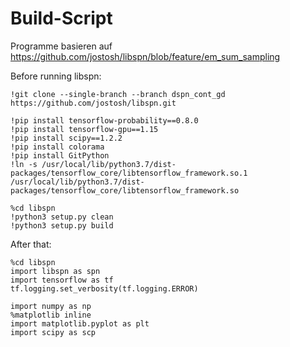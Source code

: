 # Build-Script
Programme basieren auf https://github.com/jostosh/libspn/blob/feature/em_sum_sampling

Before running libspn:

```
!git clone --single-branch --branch dspn_cont_gd https://github.com/jostosh/libspn.git

!pip install tensorflow-probability==0.8.0
!pip install tensorflow-gpu==1.15
!pip install scipy==1.2.2
!pip install colorama
!pip install GitPython
!ln -s /usr/local/lib/python3.7/dist-packages/tensorflow_core/libtensorflow_framework.so.1 /usr/local/lib/python3.7/dist-packages/tensorflow_core/libtensorflow_framework.so

%cd libspn
!python3 setup.py clean
!python3 setup.py build
```

After that:

```
%cd libspn
import libspn as spn
import tensorflow as tf
tf.logging.set_verbosity(tf.logging.ERROR)

import numpy as np
%matplotlib inline
import matplotlib.pyplot as plt
import scipy as scp
```